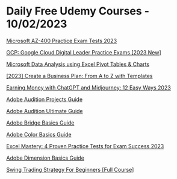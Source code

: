 # Daily Free Udemy Courses - 10/02/2023

[Microsoft AZ-400 Practice Exam Tests 2023](https://www.udemy.com/course/microsoft-az-400-practice-exam-tests-2023/?couponCode=C2BEC264CD77C7B1582A)
[GCP: Google Cloud Digital Leader Practice Exams [2023 New]](https://www.udemy.com/course/gcp-google-cloud-digital-leader-practice-exams-en/?couponCode=17D0242A87D085B1FE87)
[Microsoft Data Analysis using Excel Pivot Tables & Charts](https://www.udemy.com/course/excel-data-analysis-using-pivot-tables-pivot-charts/?couponCode=FEBSPL)
[[2023] Create a Business Plan: From A to Z with Templates](https://www.udemy.com/course/2022-create-a-business-plan-from-a-to-z-with-templates/?couponCode=92EB9D0E14CB45C58839)
[Earning Money with ChatGPT and Midjourney: 12 Easy Ways 2023](https://www.udemy.com/course/chatgpt-and-midjourney/?couponCode=FREE1000)
[Adobe Audition Projects Guide](https://www.udemy.com/course/adobe-audition-projects/?couponCode=FREE223G1S1)
[Adobe Audition Ultimate Guide](https://www.udemy.com/course/adobe-audition-cc-2020-master-course/?couponCode=FREE223G1S1)
[Adobe Bridge Basics Guide](https://www.udemy.com/course/learn-basic-adobe-bridge/?couponCode=FREE223G1S1)
[Adobe Color Basics Guide](https://www.udemy.com/course/learn-adobe-color/?couponCode=FREE223G1S1)
[Excel Mastery: 4 Proven Practice Tests for Exam Success 2023](https://www.udemy.com/course/excel-mastery-4-proven-practice-tests-for-exam-success-2023/?couponCode=26F6644825B388E91905)
[Adobe Dimension Basics Guide](https://www.udemy.com/course/learn-basic-dimension/?couponCode=FREE223G1S1)
[Swing Trading Strategy For Beginners [Full Course]](https://www.udemy.com/course/swing-trading-strategy-for-beginners-full-course/?couponCode=87B035F8132E6CD75134)
